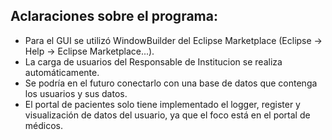 ## Aclaraciones sobre el programa:
- Para el GUI se utilizó WindowBuilder del Eclipse Marketplace (Eclipse -> Help -> Eclipse Marketplace...).
- La carga de usuarios del Responsable de Institucion se realiza automáticamente.
- Se podría en el futuro conectarlo con una base de datos que contenga los usuarios y sus datos.
- El portal de pacientes solo tiene implementado el logger, register y visualización de datos del usuario, ya que el foco está en el portal de médicos.

